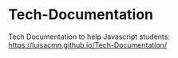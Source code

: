 # Tech-Documentation
Tech Documentation to help Javascript students: https://luisacmn.github.io/Tech-Documentation/
